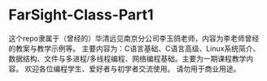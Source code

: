 # FarSight-Class-Part1
这个repo隶属于（曾经的）华清远见南京分公司李玉鸽老师，内容为李老师曾经的教案与教学示例等。
主要内容为：C语言基础、C语言高级、Linux系统简介、数据结构、文件与多进程/多线程编程、网络编程基础。主要为一期课程教学内容。
欢迎各位编程学生、爱好者与初学者交流使用。
请勿用于商业用途。

